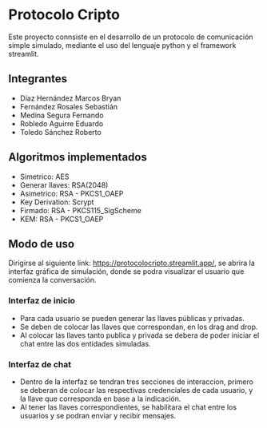 # Protocolo Cripto
Este proyecto connsiste en el desarrollo de un protocolo de comunicación simple simulado, mediante el uso del lenguaje python y el framework streamlit.

## Integrantes

- Díaz Hernández Marcos Bryan
- Fernández Rosales Sebastián
- Medina Segura Fernando 
- Robledo Aguirre Eduardo 
- Toledo Sánchez Roberto


## Algoritmos implementados
- Simetrico: AES
- Generar llaves: RSA(2048)
- Asimetrico: RSA - PKCS1_OAEP
- Key Derivation: Scrypt
- Firmado: RSA - PKCS115_SigScheme
- KEM: RSA - PKCS1_OAEP

## Modo de uso

Dirigirse al siguiente link: https://protocolocripto.streamlit.app/, se abrira la interfaz gráfica de simulación, donde se podra visualizar el usuario que comienza la conversación.

### Interfaz de inicio

- Para cada usuario se pueden generar las llaves públicas y privadas.
- Se deben de colocar las llaves que correspondan, en los drag and drop.
- Al colocar las llaves tanto publica y privada se debera de poder iniciar el chat entre las dos entidades simuladas.

### Interfaz de chat

 - Dentro de la interfaz se tendran tres secciones de interaccion, primero se deberan de colocar las respectivas credenciales de cada usuario, y la llave que corresponda en base a la indicación.
  - Al tener las llaves correspondientes, se habilitara el chat entre los usuarios y se podran enviar y recibir mensajes.